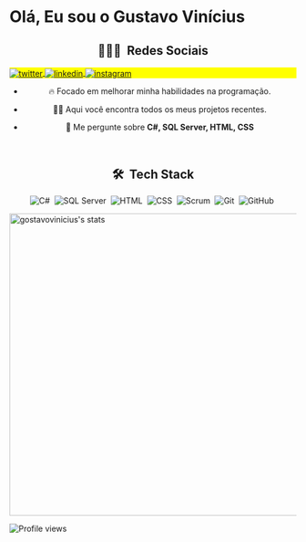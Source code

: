 <center><h1 align="left">Olá, Eu sou o Gustavo Vinícius</h1>


## 👨🏽‍🦲 &nbsp;Redes Sociais

<p align="left" style="background:yellow">
<a href="https://twitter.com/gostavovinicius" target="_blank">
  <img align="center" src="https://img.shields.io/badge/-gostavovinicius-05122A?style=flat&logo=twitter" alt="twitter"/>  
</a>
<a href="https://www.linkedin.com/in/gostavovinicius/" target="_blank">
  <img align="center" src="https://img.shields.io/badge/-gostavovinicius-05122A?style=flat&logo=linkedin" alt="linkedin"/>
</a>
<a href="https://instagram.com/gostavovinicius" target="_blank">
 <img align="center" src="https://img.shields.io/badge/-gostavovinicius-05122A?style=flat&logo=instagram" alt="instagram"/>
</a>
</p>

- 🔥 Focado em melhorar minha habilidades na programação. 

- 👨‍💻 Aqui você encontra todos os meus projetos recentes.

- 💬 Me pergunte sobre **C#, SQL Server, HTML, CSS**

<br>

## 🛠 &nbsp;Tech Stack

![C#](https://img.shields.io/badge/-CSharp-05122A?style=flat&logo=csharp)&nbsp;
![SQL Server](https://img.shields.io/badge/-SQLServer-05122A?style=flat&logo=microsoftsqlserver)&nbsp;
![HTML](https://img.shields.io/badge/-HTML-05122A?style=flat&logo=HTML5)&nbsp;
![CSS](https://img.shields.io/badge/-CSS-05122A?style=flat&logo=CSS3&logoColor=1572B6)&nbsp;
![Scrum](https://img.shields.io/badge/-Scrum-05122A?style=flat&logo=scrumalliance)&nbsp;
![Git](https://img.shields.io/badge/-Git-05122A?style=flat&logo=git)&nbsp;
![GitHub](https://img.shields.io/badge/-GitHub-05122A?style=flat&logo=github)&nbsp;

 <div>
 <p align="left">
<img width="530em" src="https://github-readme-stats.vercel.app/api?username=gostavovinicius&show_icons=true&theme=vision-friendly-dark" alt="gostavovinicius's stats"/>
</p>
  
  <p align="left"> <img src="https://komarev.com/ghpvc/?username=gostavovinicius&color=yellow" alt="Profile views" /> </p>
   </dev>
